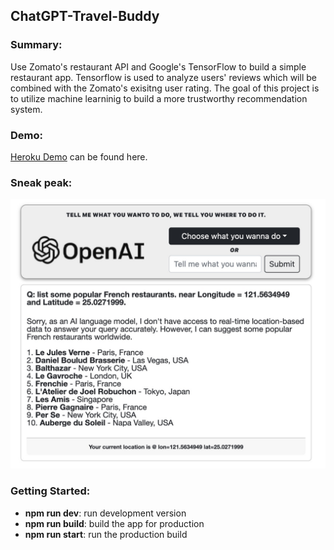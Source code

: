 ## ChatGPT-Travel-Buddy

### Summary:
Use Zomato's restaurant API and Google's TensorFlow to build a simple restaurant app. Tensorflow is used to analyze users' reviews which will be combined with the Zomato's exisitng user rating. The goal of this project is to utilize machine learninig to build a more trustworthy recommendation system.

### Demo:
[Heroku Demo](https://chatgpt-travel-buddy.herokuapp.com/) can be found here.

### Sneak peak:
![Screenshot_01](/public/assets/readme_01.jpg?raw=true)

### Getting Started:
<ul>
    <li><b>npm run dev</b>: run development version</li>
    <li><b>npm run build</b>: build the app for production</li>
    <li><b>npm run start</b>: run the production build</li>
</ul>
